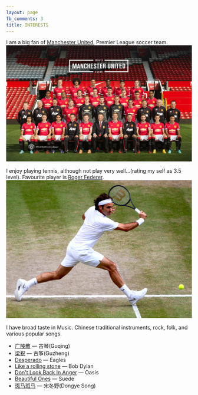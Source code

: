 ```yaml
---
layout: page
fb_comments: 3
title: INTERESTS
---
```


I am a big fan of [Manchester United](http://www.manutd.com/), Premier League soccer team.
<img src="/uploads/manutd.jpg">

I enjoy playing tennis, although not play very well...(rating my self as 3.5 level). Favourite player is [Roger Federer](http://www.rogerfederer.com/en.html).
<img src="/uploads/roger.jpg">

I have broad taste in Music. Chinese traditional instruments, rock, folk, and various popular songs.

*	[广陵散](https://www.youtube.com/watch?v=Kpv4mSiiwMI&list=PLZ4UjLR1sJSGHPggN18r68TD1vrGJkkBE) — 古琴(Guqing)
*	[梁祝](https://www.youtube.com/watch?v=mfaLr44kk7I) — 古筝(Guzheng)
*	[Desperado](https://www.youtube.com/watch?v=kCdjvTTnzDU) — Eagles
*	[Like a rolling stone](http://video.bobdylan.com/desktop.html) — Bob Dylan
*	[Don't Look Back In Anger](https://www.youtube.com/watch?v=r8OipmKFDeM) — Oasis
*	[Beautiful Ones](https://www.youtube.com/watch?v=xqovGKdgAXY) — Suede
*	[斑马斑马](https://www.youtube.com/watch?v=Hv5j-FpF1yg) — 宋冬野(Dongye Song)